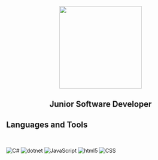 <div id="header" align="center">
  <img src="https://media.giphy.com/media/wwg1suUiTbCY8H8vIA/giphy-downsized-large.gif" 
  width="220" />
</div>



<div id="intro" align="center">

  <h2>Junior Software Developer</h2>
  
</div>
  




  <h2>Languages and Tools</h2>
  

<br>
<p>
  <img alt="C#" src="https://img.shields.io/badge/C%23-239120?style=for-the-badge&logo=c-sharp&logoColor=white"/>
  <img alt="dotnet" src="https://img.shields.io/badge/.NET-5C2D91?style=for-the-badge&logo=.net&logoColor=white" />
  <img alt="JavaScript" src="https://img.shields.io/badge/-JavaScript-FF4713?style=flat-square&logo=javascript&logoColor=white" />
  <img alt="html5" src="https://img.shields.io/badge/-HTML5-6100A5?style=flat-square&logo=html5&logoColor=white" />
  <img alt="CSS" src="https://img.shields.io/badge/-CSS-77216F?style=flat-square&logo=css3&logoColor=white" />
 
 
</p>




<!---
btxoana/btxoana is a ✨ special ✨ repository because its `README.md` (this file) appears on your GitHub profile.
You can click the Preview link to take a look at your changes.
--->
